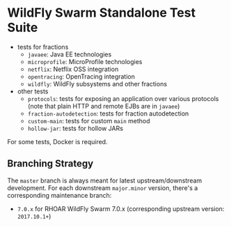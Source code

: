 # WildFly Swarm Standalone Test Suite

- tests for fractions
  - `javaee`: Java EE technologies
  - `microprofile`: MicroProfile technologies
  - `netflix`: Netflix OSS integration
  - `opentracing`: OpenTracing integration
  - `wildfly`: WildFly subsystems and other fractions
- other tests
  - `protocols`: tests for exposing an application over various protocols
    (note that plain HTTP and remote EJBs are in `javaee`)
  - `fraction-autodetection`: tests for fraction autodetection
  - `custom-main`: tests for custom `main` method
  - `hollow-jar`: tests for hollow JARs

For some tests, Docker is required.

## Branching Strategy

The `master` branch is always meant for latest upstream/downstream development.
For each downstream `major.minor` version, there's a corresponding maintenance
branch:

- `7.0.x` for RHOAR WildFly Swarm 7.0.x (corresponding upstream version: `2017.10.1+`)
